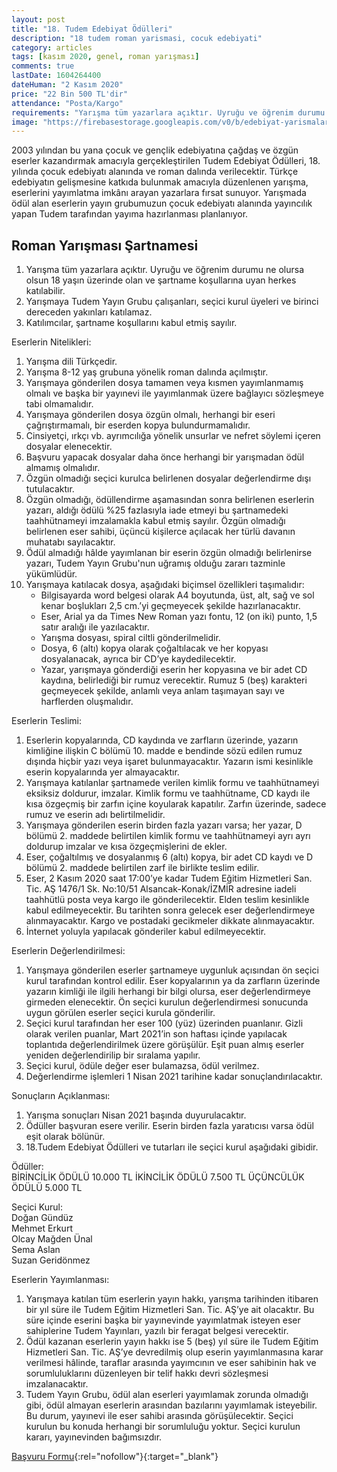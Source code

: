 ```yaml
---
layout: post
title: "18. Tudem Edebiyat Ödülleri"
description: "18 tudem roman yarismasi, cocuk edebiyati"
category: articles
tags: [kasım 2020, genel, roman yarışması]
comments: true
lastDate: 1604264400
dateHuman: "2 Kasım 2020"
price: "22 Bin 500 TL'dir"
attendance: "Posta/Kargo"
requirements: "Yarışma tüm yazarlara açıktır. Uyruğu ve öğrenim durumu ne olursa olsun 18 yaşın üzerinde olan ve şartname koşullarına uyan herkes katılabilir"
image: "https://firebasestorage.googleapis.com/v0/b/edebiyat-yarismalari.appspot.com/o/18-tudem-edebiyat-odulleri-roman-yarismasi.jpg?alt=media&token=b7f52b49-184d-4baf-ba18-a55064e653dd"
---
```


2003 yılından bu yana çocuk ve gençlik edebiyatına çağdaş ve özgün eserler kazandırmak amacıyla gerçekleştirilen Tudem Edebiyat Ödülleri, 18. yılında çocuk edebiyatı alanında ve roman dalında verilecektir. Türkçe edebiyatın gelişmesine katkıda bulunmak amacıyla düzenlenen yarışma, eserlerini yayımlatma imkânı arayan yazarlara fırsat sunuyor. Yarışmada ödül alan eserlerin yayın grubumuzun çocuk edebiyatı alanında yayıncılık yapan Tudem tarafından yayıma hazırlanması planlanıyor.

## Roman Yarışması Şartnamesi
1. Yarışma tüm yazarlara açıktır. Uyruğu ve öğrenim durumu ne olursa olsun 18 yaşın üzerinde olan ve şartname koşullarına uyan herkes katılabilir.
2. Yarışmaya Tudem Yayın Grubu çalışanları, seçici kurul üyeleri ve birinci dereceden yakınları katılamaz.
3. Katılımcılar, şartname koşullarını kabul etmiş sayılır.

Eserlerin Nitelikleri:  
1. Yarışma dili Türkçedir.
2. Yarışma 8-12 yaş grubuna yönelik roman dalında açılmıştır.
3. Yarışmaya gönderilen dosya tamamen veya kısmen yayımlanmamış olmalı ve başka bir yayınevi ile yayımlanmak üzere bağlayıcı sözleşmeye tabi olmamalıdır.
4. Yarışmaya gönderilen dosya özgün olmalı, herhangi bir eseri çağrıştırmamalı, bir eserden kopya bulundurmamalıdır.
5. Cinsiyetçi, ırkçı vb. ayrımcılığa yönelik unsurlar ve nefret söylemi içeren dosyalar elenecektir.
6. Başvuru yapacak dosyalar daha önce herhangi bir yarışmadan ödül almamış olmalıdır.
7. Özgün olmadığı seçici kurulca belirlenen dosyalar değerlendirme dışı tutulacaktır.
8. Özgün olmadığı, ödüllendirme aşamasından sonra belirlenen eserlerin yazarı, aldığı ödülü %25 fazlasıyla iade etmeyi bu şartnamedeki taahhütnameyi imzalamakla kabul etmiş sayılır. Özgün olmadığı belirlenen eser sahibi, üçüncü kişilerce açılacak her türlü davanın muhatabı sayılacaktır.
9. Ödül almadığı hâlde yayımlanan bir eserin özgün olmadığı belirlenirse yazarı, Tudem Yayın Grubu'nun uğramış olduğu zararı tazminle yükümlüdür.
10. Yarışmaya katılacak dosya, aşağıdaki biçimsel özellikleri taşımalıdır:
    - Bilgisayarda word belgesi olarak A4 boyutunda, üst, alt, sağ ve sol kenar boşlukları 2,5 cm.’yi geçmeyecek şekilde hazırlanacaktır.
    - Eser, Arial ya da Times New Roman yazı fontu, 12 (on iki) punto, 1,5 satır aralığı ile yazılacaktır.
    - Yarışma dosyası, spiral ciltli gönderilmelidir.
    - Dosya, 6 (altı) kopya olarak çoğaltılacak ve her kopyası dosyalanacak, ayrıca bir CD’ye kaydedilecektir.
    - Yazar, yarışmaya gönderdiği eserin her kopyasına ve bir adet CD kaydına, belirlediği bir rumuz verecektir. Rumuz 5 (beş) karakteri geçmeyecek şekilde, anlamlı veya anlam taşımayan sayı ve harflerden oluşmalıdır.

Eserlerin Teslimi:  
1. Eserlerin kopyalarında, CD kaydında ve zarfların üzerinde, yazarın kimliğine ilişkin C bölümü 10. madde e bendinde sözü edilen rumuz dışında hiçbir yazı veya işaret bulunmayacaktır. Yazarın ismi kesinlikle eserin kopyalarında yer almayacaktır.
2. Yarışmaya katılanlar şartnamede verilen kimlik formu ve taahhütnameyi eksiksiz doldurur, imzalar. Kimlik formu ve taahhütname, CD kaydı ile kısa özgeçmiş bir zarfın içine koyularak kapatılır. Zarfın üzerinde, sadece rumuz ve eserin adı belirtilmelidir.
3. Yarışmaya gönderilen eserin birden fazla yazarı varsa; her yazar, D bölümü 2. maddede belirtilen kimlik formu ve taahhütnameyi ayrı ayrı doldurup imzalar ve kısa özgeçmişlerini de ekler.
4. Eser, çoğaltılmış ve dosyalanmış 6 (altı) kopya, bir adet CD kaydı ve D bölümü 2. maddede belirtilen zarf ile birlikte teslim edilir.
5. Eser, 2 Kasım 2020 saat 17:00’ye kadar Tudem Eğitim Hizmetleri San. Tic. AŞ 1476/1 Sk. No:10/51 Alsancak-Konak/İZMİR adresine iadeli taahhütlü posta veya kargo ile gönderilecektir. Elden teslim kesinlikle kabul edilmeyecektir. Bu tarihten sonra gelecek eser değerlendirmeye alınmayacaktır. Kargo ve postadaki gecikmeler dikkate alınmayacaktır.
6. İnternet yoluyla yapılacak gönderiler kabul edilmeyecektir.

Eserlerin Değerlendirilmesi:  
1. Yarışmaya gönderilen eserler şartnameye uygunluk açısından ön seçici kurul tarafından kontrol edilir. Eser kopyalarının ya da zarfların üzerinde yazarın kimliği ile ilgili herhangi bir bilgi olursa, eser değerlendirmeye girmeden elenecektir. Ön seçici kurulun değerlendirmesi sonucunda uygun görülen eserler seçici kurula gönderilir.
2. Seçici kurul tarafından her eser 100 (yüz) üzerinden puanlanır. Gizli olarak verilen puanlar, Mart 2021’in son haftası içinde yapılacak toplantıda değerlendirilmek üzere görüşülür. Eşit puan almış eserler yeniden değerlendirilip bir sıralama yapılır.
3. Seçici kurul, ödüle değer eser bulamazsa, ödül verilmez.
4. Değerlendirme işlemleri 1 Nisan 2021 tarihine kadar sonuçlandırılacaktır.

Sonuçların Açıklanması:  
1. Yarışma sonuçları Nisan 2021 başında duyurulacaktır.
2. Ödüller başvuran esere verilir. Eserin birden fazla yaratıcısı varsa ödül eşit olarak bölünür.
3. 18.Tudem Edebiyat Ödülleri ve tutarları ile seçici kurul aşağıdaki gibidir.

Ödüller:  
BİRİNCİLİK ÖDÜLÜ 10.000 TL
İKİNCİLİK ÖDÜLÜ 7.500 TL
ÜÇÜNCÜLÜK ÖDÜLÜ 5.000 TL

Seçici Kurul:  
Doğan Gündüz  
Mehmet Erkurt  
Olcay Mağden Ünal  
Sema Aslan  
Suzan Geridönmez  

Eserlerin Yayımlanması:  
1. Yarışmaya katılan tüm eserlerin yayın hakkı, yarışma tarihinden itibaren bir yıl süre ile Tudem Eğitim Hizmetleri San. Tic. AŞ’ye ait olacaktır. Bu süre içinde eserini başka bir yayınevinde yayımlatmak isteyen eser sahiplerine Tudem Yayınları, yazılı bir feragat belgesi verecektir.
2. Ödül kazanan eserlerin yayın hakkı ise 5 (beş) yıl süre ile Tudem Eğitim Hizmetleri San. Tic. AŞ’ye devredilmiş olup eserin yayımlanmasına karar verilmesi hâlinde, taraflar arasında yayımcının ve eser sahibinin hak ve sorumluluklarını düzenleyen bir telif hakkı devri sözleşmesi imzalanacaktır.
3. Tudem Yayın Grubu, ödül alan eserleri yayımlamak zorunda olmadığı gibi, ödül almayan eserlerin arasından bazılarını yayımlamak isteyebilir. Bu durum, yayınevi ile eser sahibi arasında görüşülecektir. Seçici kurulun bu konuda herhangi bir sorumluluğu yoktur. Seçici kurulun kararı, yayınevinden bağımsızdır.

[Başvuru Formu](https://firebasestorage.googleapis.com/v0/b/edebiyat-yarismalari.appspot.com/o/18-tudem-edebiyat-odulleri-roman-yarismasi-basvuru-formu.pdf?alt=media&token=8aef611b-a8bf-4696-be1b-12fba13d2df0){:rel="nofollow"}{:target="_blank"}
